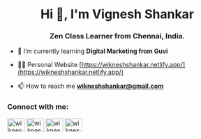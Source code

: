 <h1 align="center">Hi 👋, I'm Vignesh Shankar</h1>
<h3 align="center">Zen Class Learner from Chennai, India.</h3>

- 🌱 I’m currently learning **Digital Marketing from Guvi**

- 👨‍💻 Personal Website [https://wikneshshankar.netlify.app/](https://wikneshshankar.netlify.app/)

- 📫 How to reach me **wikneshshankar@gmail.com**

<h3 align="left">Connect with me:</h3>
<p align="left">
<a href="https://twitter.com/wikneshshankar" target="blank"><img align="center" src="https://raw.githubusercontent.com/rahuldkjain/github-profile-readme-generator/master/src/images/icons/Social/twitter.svg" alt="wikneshshankar" height="30" width="40" /></a>
<a href="https://linkedin.com/in/wikneshshankar" target="blank"><img align="center" src="https://raw.githubusercontent.com/rahuldkjain/github-profile-readme-generator/master/src/images/icons/Social/linked-in-alt.svg" alt="wikneshshankar" height="30" width="40" /></a>
<a href="https://fb.com/wikneshshankar" target="blank"><img align="center" src="https://raw.githubusercontent.com/rahuldkjain/github-profile-readme-generator/master/src/images/icons/Social/facebook.svg" alt="wikneshshankar" height="30" width="40" /></a>
<a href="https://instagram.com/wikneshshankar" target="blank"><img align="center" src="https://raw.githubusercontent.com/rahuldkjain/github-profile-readme-generator/master/src/images/icons/Social/instagram.svg" alt="wikneshshankar" height="30" width="40" /></a>
</p>
